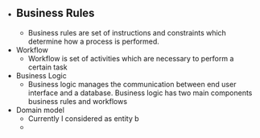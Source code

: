 - ## Business Rules
	- Business rules are set of instructions and constraints which determine how a process is performed.
- Workflow
	- Workflow is set of activities which are necessary to perform a certain task
- Business Logic
	- Business logic manages the communication between end user interface and a database. Business logic has two main components business rules and workflows
- Domain model
	- Currently I considered as entity b
	-